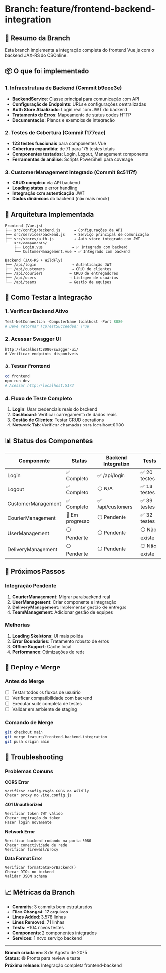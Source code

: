 # Branch: feature/frontend-backend-integration

## 🎯 Resumo da Branch
Esta branch implementa a integração completa do frontend Vue.js com o backend JAX-RS do CSOnline.

## 📦 O que foi implementado

### 1. Infraestrutura de Backend (Commit b9eee3e)
- **BackendService**: Classe principal para comunicação com API
- **Configuração de Endpoints**: URLs e configurações centralizadas
- **Auth Store Atualizado**: Login real com JWT do backend
- **Tratamento de Erros**: Mapeamento de status codes HTTP
- **Documentação**: Planos e exemplos de integração

### 2. Testes de Cobertura (Commit f177eae)
- **123 testes funcionais** para componentes Vue
- **Cobertura expandida**: de 71 para 175 testes totais
- **Componentes testados**: Login, Logout, Management components
- **Ferramentas de análise**: Scripts PowerShell para coverage

### 3. CustomerManagement Integrado (Commit 8c5117f)
- **CRUD completo** via API backend
- **Loading states** e error handling
- **Integração com autenticação** JWT
- **Dados dinâmicos** do backend (não mais mock)

## 🔧 Arquitetura Implementada

```
Frontend (Vue.js)
├── src/config/backend.js      → Configurações da API
├── src/services/backend.js    → Serviço principal de comunicação
├── src/stores/auth.js         → Auth store integrado com JWT
└── src/components/
    ├── Login.vue             → ✅ Integrado com backend
    └── CustomerManagement.vue → ✅ Integrado com backend

Backend (JAX-RS + WildFly)
├── /api/login                → Autenticação JWT
├── /api/customers            → CRUD de clientes
├── /api/couriers            → CRUD de entregadores  
├── /api/users               → Listagem de usuários
└── /api/teams               → Gestão de equipes
```

## 🧪 Como Testar a Integração

### 1. Verificar Backend Ativo
```powershell
Test-NetConnection -ComputerName localhost -Port 8080
# Deve retornar TcpTestSucceeded: True
```

### 2. Acessar Swagger UI
```
http://localhost:8080/swagger-ui/
# Verificar endpoints disponíveis
```

### 3. Testar Frontend
```powershell
cd frontend
npm run dev
# Acessar http://localhost:5173
```

### 4. Fluxo de Teste Completo
1. **Login**: Usar credenciais reais do backend
2. **Dashboard**: Verificar carregamento de dados reais
3. **Gestão de Clientes**: Testar CRUD operations
4. **Network Tab**: Verificar chamadas para localhost:8080

## 📊 Status dos Componentes

| Componente | Status | Backend Integration | Tests |
|------------|--------|-------------------|-------|
| Login | ✅ Completo | ✅ /api/login | ✅ 20 testes |
| Logout | ✅ Completo | ⚪ N/A | ✅ 13 testes |
| CustomerManagement | ✅ Completo | ✅ /api/customers | ✅ 39 testes |
| CourierManagement | 🔄 Em progresso | ⚪ Pendente | ✅ 32 testes |
| UserManagement | ⚪ Pendente | ⚪ Pendente | ⚪ Não existe |
| DeliveryManagement | ⚪ Pendente | ⚪ Pendente | ⚪ Não existe |

## 🔄 Próximos Passos

### Integração Pendente
1. **CourierManagement**: Migrar para backend real
2. **UserManagement**: Criar componente e integração
3. **DeliveryManagement**: Implementar gestão de entregas
4. **TeamManagement**: Adicionar gestão de equipes

### Melhorias
1. **Loading Skeletons**: UI mais polida
2. **Error Boundaries**: Tratamento robusto de erros  
3. **Offline Support**: Cache local
4. **Performance**: Otimizações de rede

## 🚀 Deploy e Merge

### Antes do Merge
- [ ] Testar todos os fluxos de usuário
- [ ] Verificar compatibilidade com backend
- [ ] Executar suite completa de testes
- [ ] Validar em ambiente de staging

### Comando de Merge
```bash
git checkout main
git merge feature/frontend-backend-integration
git push origin main
```

## 🐛 Troubleshooting

### Problemas Comuns

**CORS Error**
```
Verificar configuração CORS no WildFly
Checar proxy no vite.config.js
```

**401 Unauthorized**
```
Verificar token JWT válido
Checar expiração do token
Fazer login novamente
```

**Network Error**
```
Verificar backend rodando na porta 8080
Checar conectividade de rede
Verificar firewall/proxy
```

**Data Format Error**
```
Verificar formatDataForBackend()
Checar DTOs no backend
Validar JSON schema
```

## 📈 Métricas da Branch

- **Commits**: 3 commits bem estruturados
- **Files Changed**: 17 arquivos
- **Lines Added**: 3,578 linhas
- **Lines Removed**: 71 linhas
- **Tests**: +104 novos testes
- **Components**: 2 componentes integrados
- **Services**: 1 novo serviço backend

---

**Branch criada em**: 8 de Agosto de 2025  
**Status**: 🟢 Pronta para review e teste  
**Próxima release**: Integração completa frontend-backend
